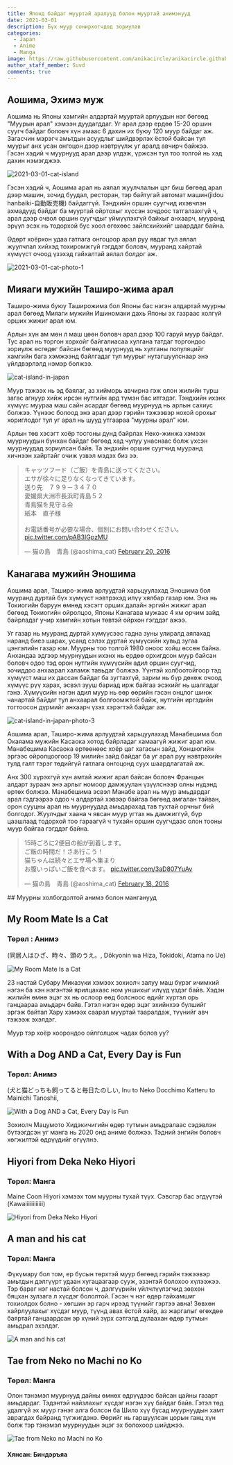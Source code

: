 ```yaml
---
title: Японд байдаг мууртай аралууд болон мууртай анимэнууд
date: 2021-03-01
description: Бүх муур сонирхогчдод зориулав
categories:
  - Japan
  - Anime
  - Manga
image: https://raw.githubusercontent.com/anikacircle/anikacircle.github.io/main/.images/cat-island-cover.jpg
author_staff_member: Suvd
comments: true
---
```


## Аошима, Эхимэ муж
Аошима нь Японы хамгийн алдартай мууртай арлуудын нэг бөгөөд "Муурын арал" хэмээн дуудагддаг. Уг арал дээр ердөө 15-20 оршин суугч байдаг боловч хүн амаас 6 дахин их буюу 120 муур байдаг аж. Загасчин мэрэгч амьтдын асуудлыг шийдвэрлэх ёстой байсан тул муурыг анх усан онгоцон дээр нэвтрүүлж уг аралд авчирч байжээ. Гэсэн хэдий ч муурнууд арал дээр үлдэж, үржсэн тул тоо толгой нь хэд дахин нэмэгджээ.

![2021-03-01-cat-island](https://raw.githubusercontent.com/anikacircle/anikacircle.github.io/main/.images/2021-03-01-cat-island.jpg)

Гэсэн хэдий ч, Аошима арал нь аялал жуулчлалын цэг биш бөгөөд арал дээр машин, зочид буудал, ресторан, тэр байтугай автомат машин(jidou hanbaiki-自動販売機) байдаггүй. Тэндхийн оршин суугчид ихэвчлэн ахмадууд байдаг ба мууртай ойртохыг хүссэн зочдоос татгалзахгүй ч, арал дээр очвол оршин суугчдыг үймүүлэхгүй байхыг анхаарч, мууранд эрүүл эсэх нь тодорхой бус хоол өгөхөөс зайлсхийхийг шаарддаг байна.

Өдөрт хоёрхон удаа гатлага онгоцоор арал руу явдаг тул аялал жуулчлал  хийхэд тохиромжгүй гэгддэг боловч, мууранд хайртай хүмүүст очоод үзэхэд гайхалтай аялал болдог аж.

![2021-03-01-cat-photo-1](https://raw.githubusercontent.com/anikacircle/anikacircle.github.io/main/.images/2021-03-01-cat-photo-1.jpg)

## Мияаги мужийн Таширо-жима арал
Таширо-жима буюу Таширожима бол Японы бас нэгэн алдартай муурны арал бөгөөд Мияаги мужийн Ишиномаки дахь Японы эх газраас холгүй орших жижиг арал юм.

Арлын хүн ам мөн л маш цөөн боловч арал дээр 100 гаруй муур байдаг. Тус арал нь торгон хорхойг байгалиасаа хулгана татдаг торгондоо зориулж өсгөдөг байсан бөгөөд муурнууд нь хулганы популяцийг хамгийн бага хэмжээнд байлгадаг тул муурыг нутагшуулснаар энэ үйлдвэрлэлд нэмэр болжээ.

![cat-island-in-japan](https://raw.githubusercontent.com/anikacircle/anikacircle.github.io/main/.images/cat-island-in-japan.jpg)

Муур тэжээх нь эд баялаг, аз хийморь авчирна гэж олон жилийн турш загас агнуур хийж ирсэн нутгийн ард түмэн бас итгэдэг. Тэндхийн ихэнх хүмүүс муураа маш сайн асардаг бөгөөд муурнууд нь арлын сахиус болжээ. Үүнээс болоод энэ арал дээр гэрийн тэжээвэр нохой орохыг хориглодог тул уг арал нь шууд утгаараа "муурны арал" юм.

Арлын төв хэсэгт хоёр тосгоны дунд байрлах Неко-жинжа хэмээх муурнуудын бунхан байдаг бөгөөд хад чулуу унаснаас болж үхсэн муурнуудад зориулсан байв. Та эндхийн оршин суугчид мууранд хичнээн хайртайг очиж үзвэл мэдэх биз ээ.

<blockquote class="twitter-tweet"><p lang="ja" dir="ltr">キャッツフード（ご飯）を青島に送ってください。<br>エサが徐々に足りなくなってきています。<br>送り先　７９９－３４７０<br>愛媛県大洲市長浜町青島５２<br>青島猫を見守る会<br>紙本　直子様<br><br>お電話番号が必要な場合、個別にお問い合わせください。 <a href="https://t.co/pAB3IGpzMU">pic.twitter.com/pAB3IGpzMU</a></p>&mdash; 猫の島　青島 (@aoshima_cat) <a href="https://twitter.com/aoshima_cat/status/701009274344898560?ref_src=twsrc%5Etfw">February 20, 2016</a></blockquote> <script async src="https://platform.twitter.com/widgets.js" charset="utf-8"></script>

## Канагава мужийн Эношима
Аошима арал, Таширо-жима арлуудтай харьцуулахад Эношима бол мууранд дуртай бүх хүмүүст нэвтрэхэд илүү хялбар газар юм. Энэ нь Токиогийн баруун өмнөд хэсэгт орших далайн эргийн жижиг арал бөгөөд Токиогийн ойролцоо, Японы Канагава мужаас 4 км орчим зайд байрладаг учир хамгийн хотын төвтэй ойрхон гэгддэг ажээ.

Уг газар нь мууранд дуртай хүмүүсээс гадна зуны улиралд аялахад наранд биеэ шарах, усанд сэлэх дуртай хүмүүсийн хувьд зугаа цэнгэлийн газар юм. Муурны тоо толгой 1980 оноос хойш өссөн байна. Анхандаа эдгээр муурнуудын ихэнх нь ердөө орхигдсон муур байсан боловч одоо тэд орон нутгийн хүмүүсийн адил оршин суугчид, зочиддоо анхаарал халамж тавьдаг болжээ. Үүнтэй холбоотойгоор тэд хүмүүст маш их дассан байдаг ба зугтахгүй, зарим нь бүр дөхөж очоод хүмүүс рүү харах, эсвэл зууш бариад ирж байгаа эсэхийг нь шалгадаг гэнэ. Хүмүүсийн нэгэн адил муур нь өөр өөрийн гэсэн онцлог шинж чанартай байдаг тул анхаарал болгоомжтой байж, нутгийн иргэдийн тогтоосон дүрмийг анхаарч үзэх хэрэгтэй байдаг аж.

![cat-island-in-japan-photo-3](https://raw.githubusercontent.com/anikacircle/anikacircle.github.io/main/.images/cat-island-in-japan-photo-3.jpg)

Аошима арал, Таширо-жима арлуудтай харьцуулахад Манабешима бол Окаяама мужийн Касаока хотод байрладаг хамаагүй жижиг арал юм. Манабешима Касаока өртөөнөөс хоёр цаг хагасын зайд, Хоншюгийн эргээс ойролцоогоор 19 милийн зайд байдаг ба уг арал руу нэвтрэхийн тулд галт тэрэг төдийгүй гатлага онгоцонд суух шаардлагатай аж.

Анх 300 хүрэхгүй хүн амтай жижиг арал байсан боловч Францын алдарт зураач энэ арлыг номоор дамжуулан үзүүлснээр олны нүдэнд өртөх болжээ. Манабешима эсвэл Манабе арал нь муур амьдардаг арал гэдгээрээ одоо ч алдартай хэвээр байгаа бөгөөд амгалан тайван, орон сууцны арал нь муурнуудад амьдарахад тав тухтай орчныг бий болгодог. Жуулчдыг хаана ч явсан муур угтах нь дамжиггүй, бүр цаашлаад тодорхой тоо гараагүй ч тухайн оршин суугчдаас олон тооны муур байгаа гэгддэг байна. 

<blockquote class="twitter-tweet"><p lang="ja" dir="ltr">15時ごろに2便目の船が到着します。<br>ご飯の時間だ！さあ行こう！<br>猫ちゃんは続々とエサ場へ集まり<br>お腹いっぱいご飯を食べます。 <a href="https://t.co/3aD807YuAv">pic.twitter.com/3aD807YuAv</a></p>&mdash; 猫の島　青島 (@aoshima_cat) <a href="https://twitter.com/aoshima_cat/status/700194666314993665?ref_src=twsrc%5Etfw">February 18, 2016</a></blockquote> <script async src="https://platform.twitter.com/widgets.js" charset="utf-8"></script>
## Муурны холбогдолтой анимэ болон манганууд

## My Room Mate Is a Cat 
### Төрөл : Анимэ
(同居人はひざ、時々、頭のうえ。, Dōkyonin wa Hiza, Tokidoki, Atama no Ue)

![My Room Mate Is a Cat ](https://upload.wikimedia.org/wikipedia/en/6/6d/Dōkyonin_wa_Hiza%2C_Tokidoki%2C_Atama_no_Ue._volume_1_cover.jpg)

23 настай Субару Миказүки хэмээх зохиолч залуу маш бүрэг ичимхий нэгэн ба хэн нэгэнтэй ярилцахаас ном уншихыг илүүд үздэг байв. Хэдэн жилийн өмнө эцэг эх нь ослоор өөд болсноос өдийг хүртэл орь ганцаараа амьдарч байв. Гэтэл нэгэн өдөр эцэг эхийнхээ булшийг эргэж байтал Хару хэмээх саарал мууртай тааралдаж, түүнийг авч тэжээж эхэлдэг.

Муур тэр хоёр хоорондоо ойлголцож чадах болов уу?

## With a Dog AND a Cat, Every Day is Fun
### Төрөл: Анимэ
(犬と猫どっちも飼ってると毎日たのしい, Inu to Neko Docchimo Katteru to Mainichi Tanoshii,

![With a Dog AND a Cat, Every Day is Fun](https://upload.wikimedia.org/wikipedia/en/6/6a/Inu_to_Neko_Docchimo_Katteru_to_Mainichi_Tanoshii_volume_1_cover.jpg)

Зохиолч Мацумото Хидэкичигийн өдөр тутмын амьдралаас сэдэвлэн бүтээгдсэн уг манга нь 2020 онд аниме болжээ. Тэдний энгийн боловч хөгжилтэй өдрүүдийг өгүүлнэ.

## Hiyori from Deka Neko Hiyori
### Төрөл: Манга
Maine Coon Hiyori хэмээх том муурны тухай түүх. Сэвсгэр бас эгдүүтэй (Kawaiiiiiiiiiiii)

![Hiyori from Deka Neko Hiyori](https://www.anime-planet.com/images/manga/covers/deka-neko-hiyori-20141.jpg)

## A man and his cat 
### Төрөл: Манга

Фүкүмару бол том, ер бусын төрхтэй муур бөгөөд гэрийн тэжээвэр амьтдын дэлгүүрт удаан хугацаагаар сууж, эзэнтэй болохоо хүлээжээ. Тэр бараг нэг настай болсон ч, дэлгүүрийн үйлчлүүлэгчид зөвхөн бяцхан зулзага л хүсдэг бололтой. Гэсэн ч нэг өдөр гайхамшиг тохиолдох болно - хөгшин эр гарч ирээд түүнийг гэртээ авна! Зөвхөн хайрлуулахыг хүсдэг муур, түүнд авах ёстой хайр, аз жаргалыг өгөхдөө баяртай ганцаардсан эр хүний зүрх сэтгэлд дулаахан өдөр тутмын амьдрал эхэлдэг.

![A man and his cat](https://www.anime-planet.com/images/manga/covers/a-man-and-his-cat-24330.jpg)

## Tae from Neko no Machi no Ko
### Төрөл: Манга

Олон тэнэмэл муурнууд дайны өмнөх өдрүүдээс байсан цайны газарт амьдардаг. Тэдэнтэй найзлахыг хүсдэг нэгэн хүү байдаг байв. Гэтэл төд удалгүй эх муур гэнэт алга болсон ба Шило хүү бусад муурнуудын хамт аврагдах байранд түгжигдэнэ. Өөрийг нь гаршуулсан цорын ганц хүн болж  тэр тэнэмэл муурнуудын эцэг эх болохоор шийджээ.

![Tae from Neko no Machi no Ko](https://i.gr-assets.com/images/S/compressed.photo.goodreads.com/books/1373013988l/18162824.jpg)


#### Хянсан: Биндэръяа